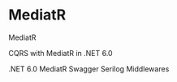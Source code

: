 # MediatR
MediatR

CQRS with MediatR in .NET 6.0

 .NET 6.0
 MediatR
 Swagger
 Serilog
 Middlewares
